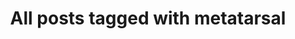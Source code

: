 ---
layout: tag
title: "All posts tagged with metatarsal"
permalink: /weblog/tags/metatarsal/
taxonomy: metatarsal
---
